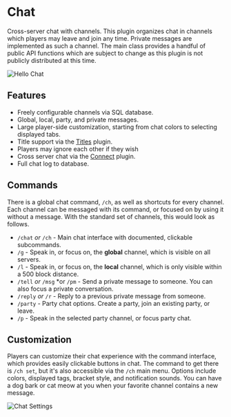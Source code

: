 # Chat
Cross-server chat with channels. This plugin organizes chat in channels which players may leave and join any time. Private messages are implemented as such a channel. The main class provides a handful of public API functions which are subject to change as this plugin is not publicly distributed at this time.

![Hello Chat](https://i.imgur.com/iJ9wa5V.jpg)

## Features
- Freely configurable channels via SQL database.
- Global, local, party, and private messages.
- Large player-side customization, starting from chat colors to selecting displayed tabs.
- Title support via the [Titles](https://github.com/StarTux/Title) plugin.
- Players may ignore each other if they wish
- Cross server chat via the [Connect](https://github.com/StarTux/Connect) plugin.
- Full chat log to database.

## Commands
There is a global chat command, `/ch`, as well as shortcuts for every channel. Each channel can be messaged with its command, or focused on by using it without a message. With the standard set of channels, this would look as follows.
- `/chat` *or* `/ch` - Main chat interface with documented, clickable subcommands.
- `/g` - Speak in, or focus on, the **global** channel, which is visible on all servers.
- `/l` - Speak in, or focus on, the **local** channel, which is only visible within a 500 block distance.
- `/tell` *or* `/msg` *or `/pm` - Send a private message to someone. You can also focus a private conversation.
- `/reply` *or* `/r` - Reply to a previous private message from someone.
- `/party` - Party chat options. Create a party, join an existing party, or leave.
- `/p` - Speak in the selected party channel, or focus party chat.

## Customization
Players can customize their chat experience with the command interface, which provides easily clickable buttons in chat. The command to get there is `/ch set`, but it's also accessible via the `/ch` main menu. Options include colors, displayed tags, bracket style, and notification sounds. You can have a dog bark or cat meow at you when your favorite channel contains a new message.

![Chat Settings](https://i.imgur.com/YfBKWfR.jpg)